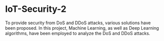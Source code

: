 # IoT-Security-2
To provide security from DoS and DDoS attacks, various solutions have been proposed. In this project, Machine Learning, as well as Deep Learning algorithms, have been employed to analyze the DoS and DDoS attacks.
